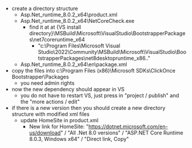   - create a directory structure
    - Asp.Net_runtime_8.0.2_x64\product.xml
    - Asp.Net_runtime_8.0.2_x64\NetCoreCheck.exe
      - find it at at {VS install directory}\MSBuild\Microsoft\VisualStudio\BootstrapperPackages\net7coreruntime_x64
        - "c:\Program Files\Microsoft Visual Studio\2022\Community\MSBuild\Microsoft\VisualStudio\BootstrapperPackages\net8desktopruntime_x86\.." 
    - Asp.Net_runtime_8.0.2_x64\en\package.xml
  - copy the files into c:\Program Files (x86)\Microsoft SDKs\ClickOnce Bootstrapper\Packages
    - you need admin rights
  - now the new dependency should appear in VS
    - you do not have to restart VS, just press in "project / publish" and the "more actions / edit"
  - if there is a new version then you should create a new directory structure with modified xml files
    - update HomeSite in product.xml
      - New link for HomeSite: "https://dotnet.microsoft.com/en-us/download" / "All .Net 8.0 versions" / "ASP.NET Core Runtime 8.0.3, Windows x64" / "Direct link, Copy"
